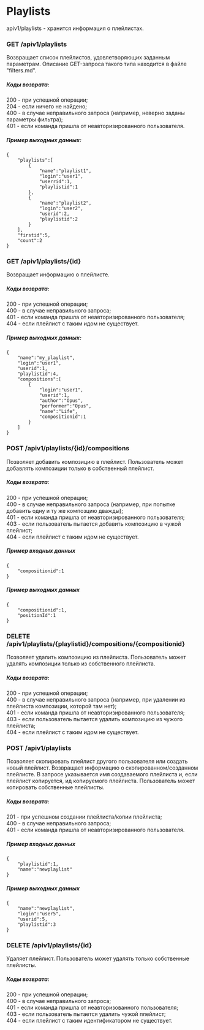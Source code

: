 # Playlists

apiv1/playlists - хранится информация о плейлистах.

### GET /apiv1/playlists

Возвращает список плейлистов, удовлетворяющих заданным параметрам. Описание GET-запроса такого типа находится в файле "filters.md".

##### Коды возврата:
200 - при успешной операции;<br />
204 - если ничего не найдено;<br />
400 - в случае неправильного запроса (например, неверно заданы параметры фильтра);<br />
401 - если команда пришла от неавторизированного пользователя.<br />

##### Пример выходных данных:
    {
        "playlists":[
            {
                "name":"playlist1",
                "login":"user1",
                "userrid":1,
                "playlistid":1
            },
            {
                "name":"playlist2",
                "login":"user2",
                "userid":2,
                "playlistid":2
            }
        ],
        "firstid":5,
        "count":2
    }

### GET /apiv1/playlists/{id}

Возвращает информацию о плейлисте.

##### Коды возврата:
200 - при успешной операции;<br />
400 - в случае неправильного запроса;<br />
401 - если команда пришла от неавторизированного пользователя;<br />
404 - если плейлист с таким идом не существует.<br />

##### Пример выходных данных:
    {
        "name":"my_playlist",
        "login":"user1",
        "userid":1,
        "playlistid":4,
        "compositions":[
            {
                "login":"user1",
                "userid":1,
                "author":"Opus",
                "performer":"Opus",
                "name":"Life",
                "compositionid":1
            }
        ]
    }

### POST /apiv1/playlists/{id}/compositions

Позволяет добавить композицию в плейлист. Пользователь может добавлять композиции только в собственный плейлист.

##### Коды возврата:
200 - при успешной операции;<br />
400 - в случае неправильного запроса (например, при попытке добавить одну и ту же композцию дважды);<br />
401 - если команда пришла от неавторизированного пользователя;<br />
403 - если пользователь пытается добавить композицию в чужой плейлист;<br />
404 - если плейлист с таким идом не существует.<br />

##### Пример входных данных
    {
        "compositionid":1
    }
    
##### Пример выходных данных
    {
        "compositionid":1,
        "positionId":1
    }
    
### DELETE /apiv1/playlists/{playlistid}/compositions/{compositionid}

Позволяет удалить композицию из плейлиста. Пользователь может удалять композиции только из собственного плейлиста.

##### Коды возврата:
200 - при успешной операции;<br />
400 - в случае неправильного запроса (например, при удалении из плейлиста композиции, которой там нет);<br />
401 - если команда пришла от неавторизированного пользователя;<br />
403 - если пользователь пытается удалить композицию из чужого плейлиста;<br />
404 - если плейлист с таким идом не существует.<br />
    
### POST /apiv1/playlists

Позволяет скопировать плейлист другого пользователя или создать новый плейлист. Возвращает информацию о скопированном/созданном плейлисте. В запросе указывается имя создаваемого плейлиста и, если плейлист копируется, ид копируемого плейлиста. Пользователь может копировать собственные плейлисты.

##### Коды возврата:
201 - при успешном создании плейлиста/копии плейлиста;<br />
400 - в случае неправильного запроса;<br />
401 - если команда пришла от неавторизированного пользователя.<br />


##### Пример входных данных
    {
        "playlistid":1,
        "name":"newplaylist"
    }
    
##### Пример выходных данных
    {
        "name":"newplaylist",
        "login":"user5",
        "userid":5,
        "playlistid":3
    }

### DELETE /apiv1/playlists/{id}

Удаляет плейлист. Пользователь может удалять только собственные плейлисты.

##### Коды возврата:
200 - при успешной операции;<br />
400 - в случае неправильного запроса;<br />
401 - если команда пришла от неавторизованного пользователя;<br />
403 - если пользователь пытается удалить чужой плейлист;<br />
404 - если плейлист с таким идентификатором не существует.<br />
